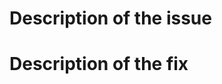 # Description of the issue
  <!-- Give a breif description of the issue you are trying to fix -->
  <!-- Provide the issue number here for easy reference -->
# Description of the fix
  <!-- Give a breif description of the fix -->
